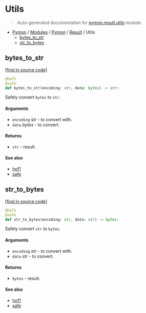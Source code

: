 # Utils

> Auto-generated documentation for [pymon.result.utils](https://github.com/katunilya/pymon/blob/main/pymon/result/utils.py) module.

- [Pymon](../../README.md#pymon-index) / [Modules](../../MODULES.md#pymon-modules) / [Pymon](../index.md#pymon) / [Result](index.md#result) / Utils
    - [bytes_to_str](#bytes_to_str)
    - [str_to_bytes](#str_to_bytes)

## bytes_to_str

[[find in source code]](https://github.com/katunilya/pymon/blob/main/pymon/result/utils.py#L20)

```python
@hof1
@safe
def bytes_to_str(encoding: str, data: bytes) -> str:
```

Safely convert `bytes` to `str`.

#### Arguments

- `encoding` *str* - to convert with.
- `data` *bytes* - to convert.

#### Returns

- `str` - result.

#### See also

- [hof1](../core.md#hof1)
- [safe](core.md#safe)

## str_to_bytes

[[find in source code]](https://github.com/katunilya/pymon/blob/main/pymon/result/utils.py#L5)

```python
@hof1
@safe
def str_to_bytes(encoding: str, data: str) -> bytes:
```

Safely convert `str` to `bytes`.

#### Arguments

- `encoding` *str* - to convert with.
- `data` *str* - to convert.

#### Returns

- `bytes` - result.

#### See also

- [hof1](../core.md#hof1)
- [safe](core.md#safe)
